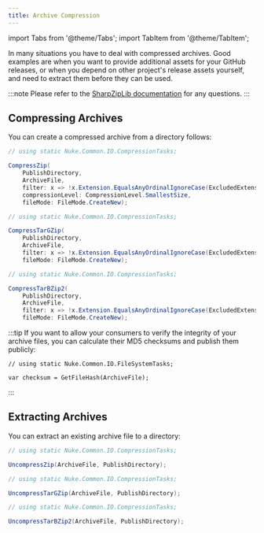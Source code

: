 ```yaml
---
title: Archive Compression
---
```


import Tabs from '@theme/Tabs';
import TabItem from '@theme/TabItem';

In many situations you have to deal with compressed archives. Good examples are when you want to provide additional assets for your GitHub releases, or when you depend on other project's release assets yourself, and need to extract them before they can be used.

:::note
Please refer to the [SharpZipLib documentation](https://github.com/icsharpcode/SharpZipLib) for any questions.
:::

## Compressing Archives

You can create a compressed archive from a directory follows:

<Tabs groupId="compression">
  <TabItem value="zip" label="ZIP" default>

```csharp title="Build.cs"
// using static Nuke.Common.IO.CompressionTasks;

CompressZip(
    PublishDirectory,
    ArchiveFile,
    filter: x => !x.Extension.EqualsAnyOrdinalIgnoreCase(ExcludedExtensions),
    compressionLevel: CompressionLevel.SmallestSize,
    fileMode: FileMode.CreateNew);
```

  </TabItem>
  <TabItem value="gzip" label="GZIP">

```csharp title="Build.cs"
// using static Nuke.Common.IO.CompressionTasks;

CompressTarGZip(
    PublishDirectory,
    ArchiveFile,
    filter: x => !x.Extension.EqualsAnyOrdinalIgnoreCase(ExcludedExtensions),
    fileMode: FileMode.CreateNew);
```

  </TabItem>
  <TabItem value="bzip" label="BZIP2">

```csharp title="Build.cs"
// using static Nuke.Common.IO.CompressionTasks;

CompressTarBZip2(
    PublishDirectory,
    ArchiveFile,
    filter: x => !x.Extension.EqualsAnyOrdinalIgnoreCase(ExcludedExtensions),
    fileMode: FileMode.CreateNew);
```

  </TabItem>
</Tabs>

:::tip
If you want to allow your consumers to verify the integrity of your archive files, you can calculate their MD5 checksums and publish them publicly:

```
// using static Nuke.Common.IO.FileSystemTasks;

var checksum = GetFileHash(ArchiveFile);
```

:::

## Extracting Archives

You can extract an existing archive file to a directory:

<Tabs groupId="compression">
  <TabItem value="zip" label="ZIP" default>

```csharp title="Build.cs"
// using static Nuke.Common.IO.CompressionTasks;

UncompressZip(ArchiveFile, PublishDirectory);
```

  </TabItem>
  <TabItem value="gzip" label="GZIP">

```csharp title="Build.cs"
// using static Nuke.Common.IO.CompressionTasks;

UncompressTarGZip(ArchiveFile, PublishDirectory);
```

  </TabItem>
  <TabItem value="bzip" label="BZIP2">

```csharp title="Build.cs"
// using static Nuke.Common.IO.CompressionTasks;

UncompressTarBZip2(ArchiveFile, PublishDirectory);
```

  </TabItem>
</Tabs>
